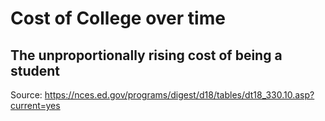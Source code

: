 # Cost of College over time
## The unproportionally rising cost of being a student


Source: https://nces.ed.gov/programs/digest/d18/tables/dt18_330.10.asp?current=yes
